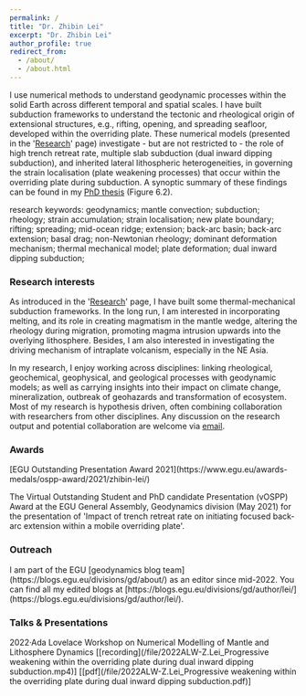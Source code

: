 ```yaml
---
permalink: /
title: "Dr. Zhibin Lei"
excerpt: "Dr. Zhibin Lei"
author_profile: true
redirect_from: 
  - /about/
  - /about.html
---
```

I use numerical methods to understand geodynamic processes within the solid Earth across different temporal and spatial scales. I have built subduction frameworks to understand the tectonic and rheological origin of extensional structures, e.g., rifting, opening, and spreading seafloor, developed within the overriding plate. These numerical models (presented in the '[Research](https://zhibinlei.github.io/research/)' page) investigate - but are not restricted to - the role of high trench retreat rate, multiple slab subduction (dual inward dipping subduction), and inherited lateral lithospheric heterogeneities, in governing the strain localisation (plate weakening processes) that occur within the overriding plate during subduction. A synoptic summary of these findings can be found in my [PhD thesis](https://orca.cardiff.ac.uk/id/eprint/152759/1/2022leizphd.pdf) (Figure 6.2).

research keywords: geodynamics; mantle convection; subduction; rheology; strain accumulation; strain localisation; new plate boundary; rifting; spreading; mid-ocean ridge; extension; back-arc basin; back-arc extension; basal drag; non-Newtonian rheology; dominant deformation mechanism; thermal mechanical model; plate deformation; dual inward dipping subduction;

<h3>Research interests</h3>

As introduced in the '[Research](https://zhibinlei.github.io/research/)' page, I have built some thermal-mechanical subduction frameworks. In the long run, I am interested in incorporating melting, and its role in creating magmatism in the mantle wedge, altering the rheology during migration, promoting magma intrusion upwards into the overlying lithosphere. Besides, I am also interested in investigating the driving mechanism of intraplate volcanism, especially in the NE Asia.

In my research, I enjoy working across disciplines: linking rheological, geochemical, geophysical, and geological processes with geodynamic models; as well as carrying insights into their impact on climate change, mineralization, outbreak of geohazards and transformation of ecosystem. Most of my research is hypothesis driven, often combining collaboration with researchers from other disciplines. Any discussion on the research output and potential collaboration are welcome via [email](mailto:leiz2@cardiff.ac.uk).

<h3>Awards</h3>
[EGU Outstanding Presentation Award 2021](https://www.egu.eu/awards-medals/ospp-award/2021/zhibin-lei/)

The Virtual Outstanding Student and PhD candidate Presentation (vOSPP) Award at the EGU General Assembly, Geodynamics division (May 2021) for the presentation of 'Impact of trench retreat rate on initiating focused back-arc extension within a mobile overriding plate'.

<h3>Outreach</h3>
I am part of the EGU [geodynamics blog team](https://blogs.egu.eu/divisions/gd/about/) as an editor since mid-2022. You can find all my edited blogs at [https://blogs.egu.eu/divisions/gd/author/lei/](https://blogs.egu.eu/divisions/gd/author/lei/).

<h3>Talks & Presentations</h3>
2022·Ada Lovelace Workshop on Numerical Modelling of Mantle and Lithosphere Dynamics [[recording](/file/2022ALW-Z.Lei_Progressive weakening within the overriding plate during dual inward dipping subduction.mp4)] [[pdf](/file/2022ALW-Z.Lei_Progressive weakening within the overriding plate during dual inward dipping subduction.pdf)]
